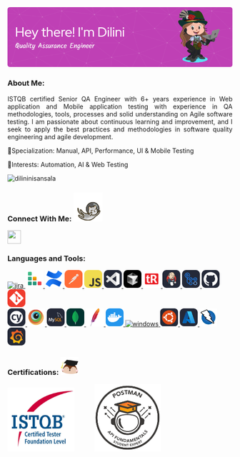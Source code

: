 ![Header](./github-header-image.png)

<h3 align="left">About Me: </h3>
<p align="justify">ISTQB certified Senior QA Engineer with 6+ years experience in Web application and Mobile application testing with experience in QA methodologies, tools, processes and solid understanding on Agile software testing. I am passionate about continuous learning and improvement, and I seek to apply the best practices and methodologies in software quality engineering and agile development.</p>

🚀Specialization: Manual, API, Performance, UI & Mobile Testing

🚀Interests: Automation, AI & Web Testing


<p align="left"> <img src="https://komarev.com/ghpvc/?username=dilininisansala&label=Profile%20views&color=0e75b6&style=flat" alt="dilininisansala" /> </p>

<h3 align="left">Connect With Me: <img width="65" height="65" src="68747470733a2f2f6d656469612e67697068792e636f6d2f6d656469612f56674344417a634b767352364f4d307557672f67697068792e676966.gif" /></h3>
<p align="left">
<a href="https://www.linkedin.com/in/dilini-nisansala-seniorqa/" target="blank"><img align="center" src="https://cdn3.iconfinder.com/data/icons/inficons/512/linkedin.png" height="30" width="30"/></a>
</p>


<h3 align="left"> Languages and Tools:</h3>
<p align="left"> <a href="https://www.cypress.io" target="_blank" rel="noreferrer"> <img src="https://github.com/brunoliratm/skill-icons/blob/main/icons/jira-auto.svg" alt="jira" width="40" height="40"/> <img src="testrail.png" alt="testrail" width="40" height="40"/> <img src="confluence.png" alt="confluence" width="40" height="40"/> <img src="https://raw.githubusercontent.com/tandpfun/skill-icons/main/icons/Postman.svg" alt="postman" width="40" height="40"/> <img src="https://raw.githubusercontent.com/tandpfun/skill-icons/main/icons/JavaScript.svg" alt="javascript" width="40" height="40"/> <img src="https://raw.githubusercontent.com/tandpfun/skill-icons/main/icons/VSCode-Dark.svg" alt="vscode" width="40" height="40"/> <img src="images.jpeg" alt="cursor" width="40" height="40"/> <img src="TestRigor.png" alt="TestRigor" width="40" height="40"/> <img src="https://raw.githubusercontent.com/tandpfun/skill-icons/main/icons/Jenkins-Dark.svg" alt="jenkins" width="40" height="40"/> <img src="https://raw.githubusercontent.com/tandpfun/skill-icons/main/icons/GithubActions-Dark.svg" alt="githubActions" width="40" height="40"/> <img src="https://raw.githubusercontent.com/tandpfun/skill-icons/main/icons/Github-Dark.svg" alt="github" width="40" height="40"/> <img src="https://raw.githubusercontent.com/tandpfun/skill-icons/main/icons/Git.svg" alt="git" width="40" height="40"/> 
<br>
<img src="https://raw.githubusercontent.com/tandpfun/skill-icons/main/icons/Cypress-Dark.svg" alt="cypress" width="40" height="40"/> <img src="Browserstack.png" alt="jmeter" width="40" height="40"/> <img src="https://raw.githubusercontent.com/tandpfun/skill-icons/main/icons/MySQL-Dark.svg" alt="mySQL" width="40" height="40"/> <img src="https://raw.githubusercontent.com/tandpfun/skill-icons/main/icons/MongoDB.svg" alt="mongoDB" width="40" height="40"/> <img src="Jmeter.png" alt="jmeter" width="40" height="40"/> <img src="https://raw.githubusercontent.com/tandpfun/skill-icons/main/icons/Docker.svg" alt="docker" width="40" height="40"/> <img src="https://raw.githubusercontent.com/tandpfun/skill-icons/main/icons/Windows-Dark.svg" alt="windows" width="40" height="40"/> <img src="https://raw.githubusercontent.com/tandpfun/skill-icons/main/icons/Ubuntu-Dark.svg" alt="ubuntu" width="40" height="40"/> <img src="https://raw.githubusercontent.com/tandpfun/skill-icons/main/icons/Azure-Dark.svg" alt="azure" width="40" height="40"/> <img src="owasp.jpg" alt="owasp" width="40" height="40"/> <img src="https://raw.githubusercontent.com/tandpfun/skill-icons/main/icons/Grafana-Dark.svg" alt="grafana" width="40" height="40"/> </a> </p>


<h3 align="left">Certifications: <img width="40" height="40" src="68747470733a2f2f6d656469.gif" /> </h3>
<div align="left">
  <img src="ISTQB.jpg" alt="ISTQB" width="150px" style="margin-right: 40px;">  
  <img src="assertion-MUzmA8BxSqSXezGN6SqwYA.png" alt="Postman API Fundamentals Student Expert Badge" width="150px">
</div>
